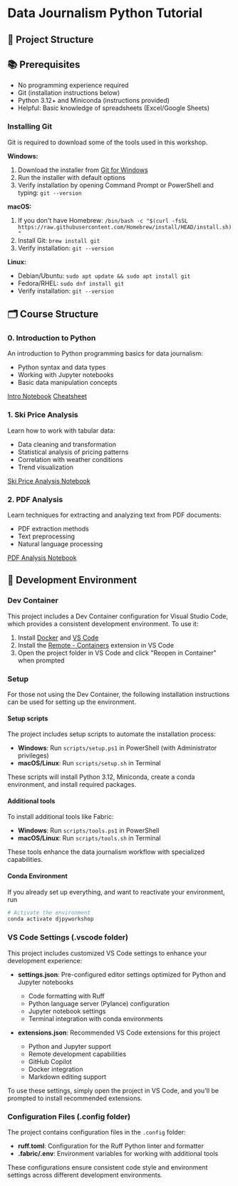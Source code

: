 # Data Journalism Python Tutorial

## 📁 Project Structure

## 📚 Prerequisites
- No programming experience required
- Git (installation instructions below)
- Python 3.12+ and Miniconda (instructions provided)
- Helpful: Basic knowledge of spreadsheets (Excel/Google Sheets)

### Installing Git
Git is required to download some of the tools used in this workshop.

**Windows:**
1. Download the installer from [Git for Windows](https://git-scm.com/download/win)
2. Run the installer with default options
3. Verify installation by opening Command Prompt or PowerShell and typing: `git --version`

**macOS:**
1. If you don't have Homebrew: `/bin/bash -c "$(curl -fsSL https://raw.githubusercontent.com/Homebrew/install/HEAD/install.sh)"`
2. Install Git: `brew install git`
3. Verify installation: `git --version`

**Linux:**
- Debian/Ubuntu: `sudo apt update && sudo apt install git`
- Fedora/RHEL: `sudo dnf install git`
- Verify installation: `git --version`

## 🗂 Course Structure

### 0. Introduction to Python
An introduction to Python programming basics for data journalism:

- Python syntax and data types
- Working with Jupyter notebooks
- Basic data manipulation concepts

[Intro Notebook](notebooks/00_intro.ipynb)
[Cheatsheet](notebooks/CHEATSHEET.md)

### 1. Ski Price Analysis
Learn how to work with tabular data:

- Data cleaning and transformation
- Statistical analysis of pricing patterns
- Correlation with weather conditions
- Trend visualization

[Ski Price Analysis Notebook](notebooks/01_ski-prices.ipynb)

### 2. PDF Analysis
Learn techniques for extracting and analyzing text from PDF documents:

- PDF extraction methods
- Text preprocessing
- Natural language processing

[PDF Analysis Notebook](notebooks/02_pdf-analysis.ipynb)

## 🔄 Development Environment

### Dev Container
This project includes a Dev Container configuration for Visual Studio Code, which provides a consistent development environment. To use it:

1. Install [Docker](https://www.docker.com/products/docker-desktop) and [VS Code](https://code.visualstudio.com/)
2. Install the [Remote - Containers](https://marketplace.visualstudio.com/items?itemName=ms-vscode-remote.remote-containers) extension in VS Code
3. Open the project folder in VS Code and click "Reopen in Container" when prompted

### Setup
For those not using the Dev Container, the following installation instructions can be used for setting up the environment.

#### Setup scripts
The project includes setup scripts to automate the installation process:

- **Windows**: Run `scripts/setup.ps1` in PowerShell (with Administrator privileges)
- **macOS/Linux**: Run `scripts/setup.sh` in Terminal

These scripts will install Python 3.12, Miniconda, create a conda environment, and install required packages.

#### Additional tools
To install additional tools like Fabric:

- **Windows**: Run `scripts/tools.ps1` in PowerShell
- **macOS/Linux**: Run `scripts/tools.sh` in Terminal

These tools enhance the data journalism workflow with specialized capabilities.

#### Conda Environment
If you already set up everything, and want to reactivate your environment, run

```bash
# Activate the environment
conda activate djpyworkshop
```

### VS Code Settings (.vscode folder)
This project includes customized VS Code settings to enhance your development experience:

- **settings.json**: Pre-configured editor settings optimized for Python and Jupyter notebooks
  - Code formatting with Ruff
  - Python language server (Pylance) configuration
  - Jupyter notebook settings
  - Terminal integration with conda environments

- **extensions.json**: Recommended VS Code extensions for this project
  - Python and Jupyter support
  - Remote development capabilities
  - GitHub Copilot
  - Docker integration
  - Markdown editing support

To use these settings, simply open the project in VS Code, and you'll be prompted to install recommended extensions.

### Configuration Files (.config folder)
The project contains configuration files in the `.config` folder:

- **ruff.toml**: Configuration for the Ruff Python linter and formatter
- **.fabric/.env**: Environment variables for working with additional tools

These configurations ensure consistent code style and environment settings across different development environments.
